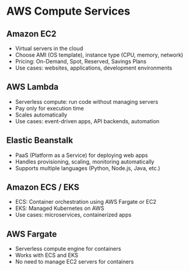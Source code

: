 # AWS Compute Services

## Amazon EC2

- Virtual servers in the cloud
- Choose AMI (OS template), instance type (CPU, memory, network)
- Pricing: On-Demand, Spot, Reserved, Savings Plans
- Use cases: websites, applications, development environments

## AWS Lambda

- Serverless compute: run code without managing servers
- Pay only for execution time
- Scales automatically
- Use cases: event-driven apps, API backends, automation

## Elastic Beanstalk

- PaaS (Platform as a Service) for deploying web apps
- Handles provisioning, scaling, monitoring automatically
- Supports multiple languages (Python, Node.js, Java, etc.)

## Amazon ECS / EKS

- ECS: Container orchestration using AWS Fargate or EC2
- EKS: Managed Kubernetes on AWS
- Use cases: microservices, containerized apps

## AWS Fargate

- Serverless compute engine for containers
- Works with ECS and EKS
- No need to manage EC2 servers for containers
